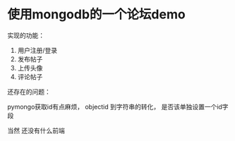 
# 使用mongodb的一个论坛demo

实现的功能：
1. 用户注册/登录
2. 发布帖子
3. 上传头像
4. 评论帖子

还存在的问题：

pymongo获取id有点麻烦， objectid 到字符串的转化， 是否该单独设置一个id字段

当然 还没有什么前端

